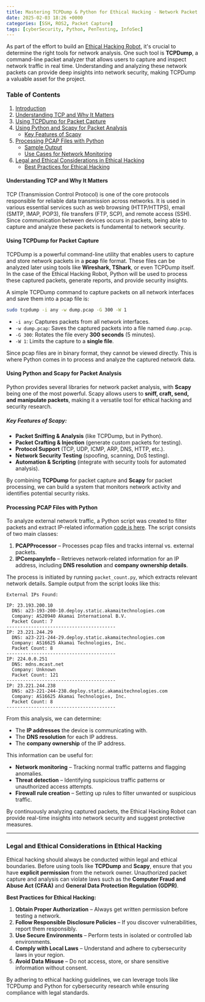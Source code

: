 ```yaml
---
title: Mastering TCPDump & Python for Ethical Hacking - Network Packet Analysis
date: 2025-02-03 18:26 +0000
categories: [SSH, ROS2, Packet Capture]
tags: [cyberSecurity, Python, PenTesting, InfoSec]
---
```


As part of the effort to build an [Ethical Hacking Robot](https://dev.to/sebos/hacking-robot-needed-raspberry-pi-need-not-apply-49l6), it's crucial to determine the right tools for network analysis. One such tool is **TCPDump**, a command-line packet analyzer that allows users to capture and inspect network traffic in real time. Understanding and analyzing these network packets can provide deep insights into network security, making TCPDump a valuable asset for the project.
### **Table of Contents**  

1. [Introduction](#introduction)  
2. [Understanding TCP and Why It Matters](#understanding-tcp-and-why-it-matters)  
3. [Using TCPDump for Packet Capture](#using-tcpdump-for-packet-capture)  
4. [Using Python and Scapy for Packet Analysis](#using-python-and-scapy-for-packet-analysis)  
   - [Key Features of Scapy](#key-features-of-scapy)  
5. [Processing PCAP Files with Python](#processing-pcap-files-with-python)  
   - [Sample Output](#sample-output)  
   - [Use Cases for Network Monitoring](#use-cases-for-network-monitoring)  
6. [Legal and Ethical Considerations in Ethical Hacking](#legal-and-ethical-considerations-in-ethical-hacking)  
   - [Best Practices for Ethical Hacking](#best-practices-for-ethical-hacking)  

#### **Understanding TCP and Why It Matters**
TCP (Transmission Control Protocol) is one of the core protocols responsible for reliable data transmission across networks. It is used in various essential services such as web browsing (HTTP/HTTPS), email (SMTP, IMAP, POP3), file transfers (FTP, SCP), and remote access (SSH). Since communication between devices occurs in packets, being able to capture and analyze these packets is fundamental to network security.

#### **Using TCPDump for Packet Capture**
TCPDump is a powerful command-line utility that enables users to capture and store network packets in a **pcap** file format. These files can be analyzed later using tools like **Wireshark, TShark**, or even TCPDump itself. In the case of the Ethical Hacking Robot, Python will be used to process these captured packets, generate reports, and provide security insights.

A simple TCPDump command to capture packets on all network interfaces and save them into a pcap file is:

```bash
sudo tcpdump -i any -w dump.pcap -G 300 -W 1
```
- `-i any`: Captures packets from all network interfaces.  
- `-w dump.pcap`: Saves the captured packets into a file named `dump.pcap`.  
- `-G 300`: Rotates the file every **300 seconds** (5 minutes).  
- `-W 1`: Limits the capture to a **single file**.  

Since pcap files are in binary format, they cannot be viewed directly. This is where Python comes in to process and analyze the captured network data.

#### **Using Python and Scapy for Packet Analysis**
Python provides several libraries for network packet analysis, with **Scapy** being one of the most powerful. Scapy allows users to **sniff, craft, send, and manipulate packets**, making it a versatile tool for ethical hacking and security research.

##### **Key Features of Scapy:**
- **Packet Sniffing & Analysis** (like TCPDump, but in Python).  
- **Packet Crafting & Injection** (generate custom packets for testing).  
- **Protocol Support** (TCP, UDP, ICMP, ARP, DNS, HTTP, etc.).  
- **Network Security Testing** (spoofing, scanning, DoS testing).  
- **Automation & Scripting** (integrate with security tools for automated analysis).  

By combining **TCPDump** for packet capture and **Scapy** for packet processing, we can build a system that monitors network activity and identifies potential security risks.

#### **Processing PCAP Files with Python**
To analyze external network traffic, a Python script was created to filter packets and extract IP-related information [code is here](https://github.com/richard-sebos/Ethical-Hacking-Robot/tree/main/networking/tcpdump-scapy). The script consists of two main classes:

1. **PCAPProcessor** – Processes pcap files and tracks internal vs. external packets.  
2. **IPCompanyInfo** – Retrieves network-related information for an IP address, including **DNS resolution** and **company ownership details**.  

The process is initiated by running `packet_count.py`, which extracts relevant network details. Sample output from the script looks like this:

```text
External IPs Found:

IP: 23.193.200.10
  DNS: a23-193-200-10.deploy.static.akamaitechnologies.com
  Company: AS20940 Akamai International B.V.
  Packet Count: 7
----------------------------------------
IP: 23.221.244.29
  DNS: a23-221-244-29.deploy.static.akamaitechnologies.com
  Company: AS16625 Akamai Technologies, Inc.
  Packet Count: 8
----------------------------------------
IP: 224.0.0.251
  DNS: mdns.mcast.net
  Company: Unknown
  Packet Count: 121
----------------------------------------
IP: 23.221.244.238
  DNS: a23-221-244-238.deploy.static.akamaitechnologies.com
  Company: AS16625 Akamai Technologies, Inc.
  Packet Count: 8
----------------------------------------
```
From this analysis, we can determine:
- The **IP addresses** the device is communicating with.  
- The **DNS resolution** for each IP address.  
- The **company ownership** of the IP address.  

This information can be useful for:
- **Network monitoring** – Tracking normal traffic patterns and flagging anomalies.  
- **Threat detection** – Identifying suspicious traffic patterns or unauthorized access attempts.  
- **Firewall rule creation** – Setting up rules to filter unwanted or suspicious traffic.  

By continuously analyzing captured packets, the Ethical Hacking Robot can provide real-time insights into network security and suggest protective measures.

---

### **Legal and Ethical Considerations in Ethical Hacking**
Ethical hacking should always be conducted within legal and ethical boundaries. Before using tools like **TCPDump** and **Scapy**, ensure that you have **explicit permission** from the network owner. Unauthorized packet capture and analysis can violate laws such as the **Computer Fraud and Abuse Act (CFAA)** and **General Data Protection Regulation (GDPR)**.

**Best Practices for Ethical Hacking:**
1. **Obtain Proper Authorization** – Always get written permission before testing a network.  
2. **Follow Responsible Disclosure Policies** – If you discover vulnerabilities, report them responsibly.  
3. **Use Secure Environments** – Perform tests in isolated or controlled lab environments.  
4. **Comply with Local Laws** – Understand and adhere to cybersecurity laws in your region.  
5. **Avoid Data Misuse** – Do not access, store, or share sensitive information without consent.  

By adhering to ethical hacking guidelines, we can leverage tools like TCPDump and Python for cybersecurity research while ensuring compliance with legal standards.